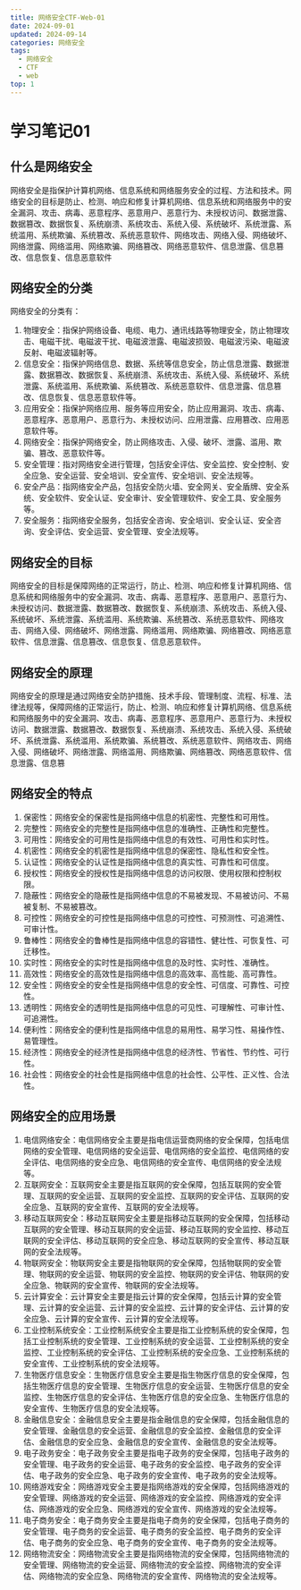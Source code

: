 ```yaml
---
title: 网络安全CTF-Web-01
date: 2024-09-01
updated: 2024-09-14
categories: 网络安全
tags:
  - 网络安全
  - CTF
  - web
top: 1
---
```


# 学习笔记01

## 什么是网络安全

网络安全是指保护计算机网络、信息系统和网络服务安全的过程、方法和技术。网络安全的目标是防止、检测、响应和修复计算机网络、信息系统和网络服务中的安全漏洞、攻击、病毒、恶意程序、恶意用户、恶意行为、未授权访问、数据泄露、数据篡改、数据恢复、系统崩溃、系统攻击、系统入侵、系统破坏、系统泄露、系统滥用、系统欺骗、系统篡改、系统恶意软件、网络攻击、网络入侵、网络破坏、网络泄露、网络滥用、网络欺骗、网络篡改、网络恶意软件、信息泄露、信息篡改、信息恢复、信息恶意软件


## 网络安全的分类

网络安全的分类有：  
1. 物理安全：指保护网络设备、电缆、电力、通讯线路等物理安全，防止物理攻击、电磁干扰、电磁波干扰、电磁波泄露、电磁波损毁、电磁波污染、电磁波反射、电磁波辐射等。
2. 信息安全：指保护网络信息、数据、系统等信息安全，防止信息泄露、数据泄露、数据篡改、数据恢复、系统崩溃、系统攻击、系统入侵、系统破坏、系统泄露、系统滥用、系统欺骗、系统篡改、系统恶意软件、信息泄露、信息篡改、信息恢复、信息恶意软件等。
3. 应用安全：指保护网络应用、服务等应用安全，防止应用漏洞、攻击、病毒、恶意程序、恶意用户、恶意行为、未授权访问、应用泄露、应用篡改、应用恶意软件等。
4. 网络安全：指保护网络安全，防止网络攻击、入侵、破坏、泄露、滥用、欺骗、篡改、恶意软件等。
5. 安全管理：指对网络安全进行管理，包括安全评估、安全监控、安全控制、安全应急、安全运营、安全培训、安全宣传、安全培训、安全法规等。
6. 安全产品：指网络安全产品，包括安全防火墙、安全网关、安全盾牌、安全系统、安全软件、安全认证、安全审计、安全管理软件、安全工具、安全服务等。
7. 安全服务：指网络安全服务，包括安全咨询、安全培训、安全认证、安全咨询、安全评估、安全运营、安全管理、安全法规等。

## 网络安全的目标
网络安全的目标是保障网络的正常运行，防止、检测、响应和修复计算机网络、信息系统和网络服务中的安全漏洞、攻击、病毒、恶意程序、恶意用户、恶意行为、未授权访问、数据泄露、数据篡改、数据恢复、系统崩溃、系统攻击、系统入侵、系统破坏、系统泄露、系统滥用、系统欺骗、系统篡改、系统恶意软件、网络攻击、网络入侵、网络破坏、网络泄露、网络滥用、网络欺骗、网络篡改、网络恶意软件、信息泄露、信息篡改、信息恢复、信息恶意软件。

## 网络安全的原理
网络安全的原理是通过网络安全防护措施、技术手段、管理制度、流程、标准、法律法规等，保障网络的正常运行，防止、检测、响应和修复计算机网络、信息系统和网络服务中的安全漏洞、攻击、病毒、恶意程序、恶意用户、恶意行为、未授权访问、数据泄露、数据篡改、数据恢复、系统崩溃、系统攻击、系统入侵、系统破坏、系统泄露、系统滥用、系统欺骗、系统篡改、系统恶意软件、网络攻击、网络入侵、网络破坏、网络泄露、网络滥用、网络欺骗、网络篡改、网络恶意软件、信息泄露、信息篡

## 网络安全的特点   
1. 保密性：网络安全的保密性是指网络中信息的机密性、完整性和可用性。
2. 完整性：网络安全的完整性是指网络中信息的准确性、正确性和完整性。
3. 可用性：网络安全的可用性是指网络中信息的有效性、可用性和实时性。
4. 机密性：网络安全的机密性是指网络中信息的保密性、隐私性和安全性。
5. 认证性：网络安全的认证性是指网络中信息的真实性、可靠性和可信度。
6. 授权性：网络安全的授权性是指网络中信息的访问权限、使用权限和控制权限。
7. 隐蔽性：网络安全的隐蔽性是指网络中信息的不易被发现、不易被访问、不易被复制、不易被篡改。
8. 可控性：网络安全的可控性是指网络中信息的可控性、可预测性、可追溯性、可审计性。
9. 鲁棒性：网络安全的鲁棒性是指网络中信息的容错性、健壮性、可恢复性、可迁移性。
10. 实时性：网络安全的实时性是指网络中信息的及时性、实时性、准确性。
11. 高效性：网络安全的高效性是指网络中信息的高效率、高性能、高可靠性。
12. 安全性：网络安全的安全性是指网络中信息的安全性、可信度、可靠性、可控性。
13. 透明性：网络安全的透明性是指网络中信息的可见性、可理解性、可审计性、可追溯性。
14. 便利性：网络安全的便利性是指网络中信息的易用性、易学习性、易操作性、易管理性。
15. 经济性：网络安全的经济性是指网络中信息的经济性、节省性、节约性、可行性。
16. 社会性：网络安全的社会性是指网络中信息的社会性、公平性、正义性、合法性。

## 网络安全的应用场景
1. 电信网络安全：电信网络安全主要是指电信运营商网络的安全保障，包括电信网络的安全管理、电信网络的安全运营、电信网络的安全监控、电信网络的安全评估、电信网络的安全应急、电信网络的安全宣传、电信网络的安全法规等。
2. 互联网安全：互联网安全主要是指互联网的安全保障，包括互联网的安全管理、互联网的安全运营、互联网的安全监控、互联网的安全评估、互联网的安全应急、互联网的安全宣传、互联网的安全法规等。
3. 移动互联网安全：移动互联网安全主要是指移动互联网的安全保障，包括移动互联网的安全管理、移动互联网的安全运营、移动互联网的安全监控、移动互联网的安全评估、移动互联网的安全应急、移动互联网的安全宣传、移动互联网的安全法规等。
4. 物联网安全：物联网安全主要是指物联网的安全保障，包括物联网的安全管理、物联网的安全运营、物联网的安全监控、物联网的安全评估、物联网的安全应急、物联网的安全宣传、物联网的安全法规等。
5. 云计算安全：云计算安全主要是指云计算的安全保障，包括云计算的安全管理、云计算的安全运营、云计算的安全监控、云计算的安全评估、云计算的安全应急、云计算的安全宣传、云计算的安全法规等。
6. 工业控制系统安全：工业控制系统安全主要是指工业控制系统的安全保障，包括工业控制系统的安全管理、工业控制系统的安全运营、工业控制系统的安全监控、工业控制系统的安全评估、工业控制系统的安全应急、工业控制系统的安全宣传、工业控制系统的安全法规等。
7. 生物医疗信息安全：生物医疗信息安全主要是指生物医疗信息的安全保障，包括生物医疗信息的安全管理、生物医疗信息的安全运营、生物医疗信息的安全监控、生物医疗信息的安全评估、生物医疗信息的安全应急、生物医疗信息的安全宣传、生物医疗信息的安全法规等。
8. 金融信息安全：金融信息安全主要是指金融信息的安全保障，包括金融信息的安全管理、金融信息的安全运营、金融信息的安全监控、金融信息的安全评估、金融信息的安全应急、金融信息的安全宣传、金融信息的安全法规等。
9. 电子政务安全：电子政务安全主要是指电子政务的安全保障，包括电子政务的安全管理、电子政务的安全运营、电子政务的安全监控、电子政务的安全评估、电子政务的安全应急、电子政务的安全宣传、电子政务的安全法规等。
10. 网络游戏安全：网络游戏安全主要是指网络游戏的安全保障，包括网络游戏的安全管理、网络游戏的安全运营、网络游戏的安全监控、网络游戏的安全评估、网络游戏的安全应急、网络游戏的安全宣传、网络游戏的安全法规等。
11. 电子商务安全：电子商务安全主要是指电子商务的安全保障，包括电子商务的安全管理、电子商务的安全运营、电子商务的安全监控、电子商务的安全评估、电子商务的安全应急、电子商务的安全宣传、电子商务的安全法规等。
12. 网络物流安全：网络物流安全主要是指网络物流的安全保障，包括网络物流的安全管理、网络物流的安全运营、网络物流的安全监控、网络物流的安全评估、网络物流的安全应急、网络物流的安全宣传、网络物流的安全法规等。




